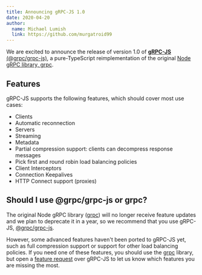 ```yaml
---
title: Announcing gRPC-JS 1.0
date: 2020-04-20
author:
  name: Michael Lumish
  link: https://github.com/murgatroid99
---
```


We are excited to announce the release of version 1.0 of [**gRPC-JS**
(@grpc/grpc-js)][grpc-js], a pure-TypeScript reimplementation of the original
[Node gRPC library, grpc][grpc].

## Features

gRPC-JS supports the following features, which should cover most use cases:

- Clients
- Automatic reconnection
- Servers
- Streaming
- Metadata
- Partial compression support: clients can decompress response messages
- Pick first and round robin load balancing policies
- Client Interceptors
- Connection Keepalives
- HTTP Connect support (proxies)

## Should I use @grpc/grpc-js or grpc?

The original Node gRPC library ([grpc][]) will no longer receive feature
updates and we plan to deprecate it in a year,
so we recommend that you use gRPC-JS, [@grpc/grpc-js][grpc-js].

However, some advanced features haven't been ported to gRPC-JS yet, such as full
compression support or support for other load balancing policies. If you need
one of these features, you should use the [grpc][] library, but open a [feature
request][] over gRPC-JS to let us know which features you are missing the most.

[feature request]: https://github.com/grpc/grpc-node/issues/new?template=feature_request.md
[grpc]: https://www.npmjs.com/package/grpc
[grpc-js]: https://www.npmjs.com/package/@grpc/grpc-js
